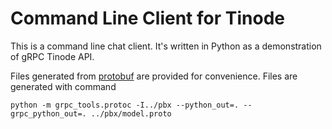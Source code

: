 # Command Line Client for Tinode

This is a command line chat client. It's written in Python as a demonstration of gRPC Tinode API.

Files generated from [protobuf](../pbx/model.proto) are provided for convenience. Files are generated with command
```
python -m grpc_tools.protoc -I../pbx --python_out=. --grpc_python_out=. ../pbx/model.proto
```
